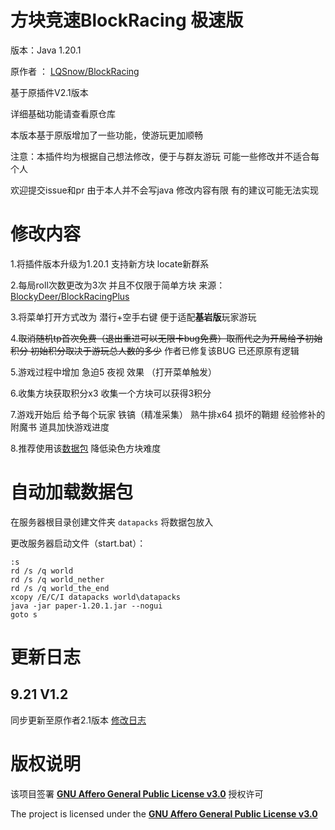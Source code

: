 # 方块竞速BlockRacing 极速版

版本：Java 1.20.1

原作者 ： [LQSnow/BlockRacing](https://github.com/LQSnow/BlockRacing)

基于原插件V2.1版本

详细基础功能请查看原仓库

本版本基于原版增加了一些功能，使游玩更加顺畅

注意：本插件均为根据自己想法修改，便于与群友游玩 可能一些修改并不适合每个人

欢迎提交issue和pr 由于本人并不会写java 修改内容有限 有的建议可能无法实现

# 修改内容
1.将插件版本升级为1.20.1 支持新方块 locate新群系

2.每局roll次数更改为3次 并且不仅限于简单方块 来源：[BlockyDeer/BlockRacingPlus](https://github.com/BlockyDeer/BlockRacingPlus)

3.将菜单打开方式改为 潜行+空手右键 便于适配**基岩版**玩家游玩

4.~~取消随机tp首次免费（退出重进可以无限卡bug免费）取而代之为开局给予初始积分 初始积分取决于游玩总人数的多少~~ 作者已修复该BUG 已还原原有逻辑

5.游戏过程中增加 急迫5 夜视 效果 （打开菜单触发）

6.收集方块获取积分x3 收集一个方块可以获得3积分

7.游戏开始后 给予每个玩家 铁镐（精准采集） 熟牛排x64  损坏的鞘翅  经验修补的附魔书 道具加快游戏进度

8.推荐使用该[数据包](https://www.bilibili.com/video/BV1wj41117ke/) 降低染色方块难度

# 自动加载数据包

在服务器根目录创建文件夹 `datapacks` 将数据包放入

更改服务器启动文件（start.bat）：
  ```
:s
rd /s /q world
rd /s /q world_nether
rd /s /q world_the_end
xcopy /E/C/I datapacks world\datapacks
java -jar paper-1.20.1.jar --nogui
goto s
```

# 更新日志

## 9.21 V1.2 
同步更新至原作者2.1版本 [修改日志](https://github.com/xiaojiuwo233/InsaneMode1.2dev)
# 版权说明

该项目签署 [**GNU Affero General Public License v3.0**](https://github.com/LQSnow/BlockRacing/blob/main/LICENSE) 授权许可

The project is licensed under the [**GNU Affero General Public License v3.0**](https://github.com/LQSnow/BlockRacing/blob/main/LICENSE)
